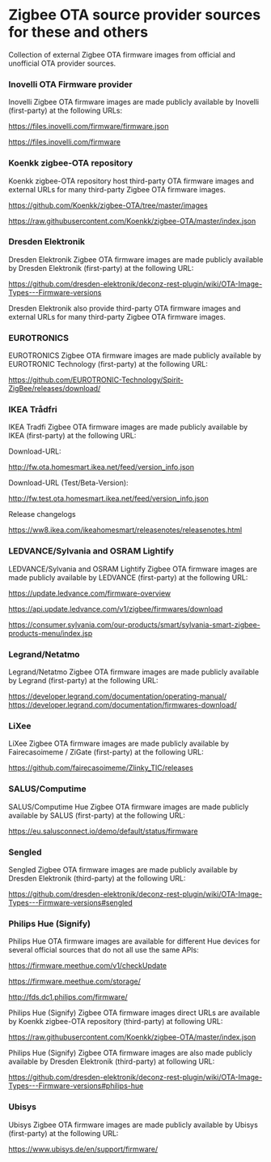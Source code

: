 # Zigbee OTA source provider sources for these and others

Collection of external Zigbee OTA firmware images from official and unofficial OTA provider sources.

### Inovelli OTA Firmware provider

Inovelli Zigbee OTA firmware images are made publicly available by Inovelli (first-party) at the following URLs:

https://files.inovelli.com/firmware/firmware.json

https://files.inovelli.com/firmware

### Koenkk zigbee-OTA repository

Koenkk zigbee-OTA repository host third-party OTA firmware images and external URLs for many third-party Zigbee OTA firmware images.

https://github.com/Koenkk/zigbee-OTA/tree/master/images

https://raw.githubusercontent.com/Koenkk/zigbee-OTA/master/index.json

### Dresden Elektronik

Dresden Elektronik Zigbee OTA firmware images are made publicly available by Dresden Elektronik (first-party) at the following URL:

https://github.com/dresden-elektronik/deconz-rest-plugin/wiki/OTA-Image-Types---Firmware-versions

Dresden Elektronik also provide third-party OTA firmware images and external URLs for many third-party Zigbee OTA firmware images.

### EUROTRONICS

EUROTRONICS Zigbee OTA firmware images are made publicly available by EUROTRONIC Technology (first-party) at the following URL:

https://github.com/EUROTRONIC-Technology/Spirit-ZigBee/releases/download/

### IKEA Trådfri 

IKEA Tradfi Zigbee OTA firmware images are made publicly available by IKEA (first-party) at the following URL:

Download-URL: 

http://fw.ota.homesmart.ikea.net/feed/version_info.json

Download-URL (Test/Beta-Version): 

http://fw.test.ota.homesmart.ikea.net/feed/version_info.json

Release changelogs

https://ww8.ikea.com/ikeahomesmart/releasenotes/releasenotes.html

### LEDVANCE/Sylvania and OSRAM Lightify

LEDVANCE/Sylvania and OSRAM Lightify Zigbee OTA firmware images are made publicly available by LEDVANCE (first-party) at the following URL:

https://update.ledvance.com/firmware-overview

https://api.update.ledvance.com/v1/zigbee/firmwares/download

https://consumer.sylvania.com/our-products/smart/sylvania-smart-zigbee-products-menu/index.jsp

### Legrand/Netatmo

Legrand/Netatmo Zigbee OTA firmware images are made publicly available by Legrand (first-party) at the following URL:

https://developer.legrand.com/documentation/operating-manual/ https://developer.legrand.com/documentation/firmwares-download/

### LiXee

LiXee Zigbee OTA firmware images are made publicly available by Fairecasoimeme / ZiGate (first-party) at the following URL:

https://github.com/fairecasoimeme/Zlinky_TIC/releases

### SALUS/Computime

SALUS/Computime Hue Zigbee OTA firmware images are made publicly available by SALUS (first-party) at the following URL:

https://eu.salusconnect.io/demo/default/status/firmware

### Sengled

Sengled Zigbee OTA firmware images are made publicly available by Dresden Elektronik (third-party) at the following URL:

https://github.com/dresden-elektronik/deconz-rest-plugin/wiki/OTA-Image-Types---Firmware-versions#sengled

### Philips Hue (Signify)

Philips Hue OTA firmware images are available for different Hue devices for several official sources that do not all use the same APIs:

https://firmware.meethue.com/v1/checkUpdate

https://firmware.meethue.com/storage/

http://fds.dc1.philips.com/firmware/

Philips Hue (Signify) Zigbee OTA firmware images direct URLs are available by Koenkk zigbee-OTA repository (third-party) at following URL:

https://raw.githubusercontent.com/Koenkk/zigbee-OTA/master/index.json

Philips Hue (Signify) Zigbee OTA firmware images are also made publicly available by Dresden Elektronik (third-party) at following URL:

https://github.com/dresden-elektronik/deconz-rest-plugin/wiki/OTA-Image-Types---Firmware-versions#philips-hue

### Ubisys

Ubisys Zigbee OTA firmware images are made publicly available by Ubisys (first-party) at the following URL:

https://www.ubisys.de/en/support/firmware/
